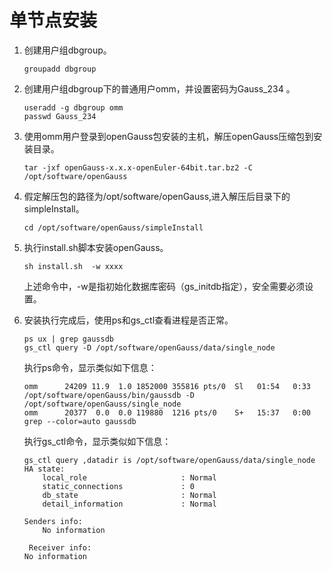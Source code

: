 # 单节点安装<a name="ZH-CN_TOPIC_0000001178307594"></a>

1.  创建用户组dbgroup。

    ```
    groupadd dbgroup
    ```

2.  创建用户组dbgroup下的普通用户omm，并设置密码为Gauss\_234 。

    ```
    useradd -g dbgroup omm
    passwd Gauss_234
    ```

3.  使用omm用户登录到openGauss包安装的主机，解压openGauss压缩包到安装目录。

    ```
    tar -jxf openGauss-x.x.x-openEuler-64bit.tar.bz2 -C /opt/software/openGauss
    ```

4.  假定解压包的路径为/opt/software/openGauss,进入解压后目录下的simpleInstall。

    ```
    cd /opt/software/openGauss/simpleInstall
    ```

5.  执行install.sh脚本安装openGauss。

    ```
    sh install.sh  -w xxxx 
    ```

    上述命令中，-w是指初始化数据库密码（gs\_initdb指定），安全需要必须设置。

6.  安装执行完成后，使用ps和gs\_ctl查看进程是否正常。

    ```
    ps ux | grep gaussdb
    gs_ctl query -D /opt/software/openGauss/data/single_node
    ```

    执行ps命令，显示类似如下信息：

    ```
    omm      24209 11.9  1.0 1852000 355816 pts/0  Sl   01:54   0:33 /opt/software/openGauss/bin/gaussdb -D /opt/software/openGauss/single_node
    omm      20377  0.0  0.0 119880  1216 pts/0    S+   15:37   0:00 grep --color=auto gaussdb
    ```

    执行gs\_ctl命令，显示类似如下信息：

    ```
    gs_ctl query ,datadir is /opt/software/openGauss/data/single_node
    HA state:
        local_role                     : Normal
        static_connections             : 0
        db_state                       : Normal
        detail_information             : Normal
    
    Senders info:
        No information
        
     Receiver info:
    No information 
    ```


